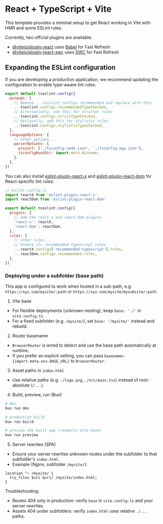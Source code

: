 # React + TypeScript + Vite

This template provides a minimal setup to get React working in Vite with HMR and some ESLint rules.

Currently, two official plugins are available:

- [@vitejs/plugin-react](https://github.com/vitejs/vite-plugin-react/blob/main/packages/plugin-react/README.md) uses [Babel](https://babeljs.io/) for Fast Refresh
- [@vitejs/plugin-react-swc](https://github.com/vitejs/vite-plugin-react-swc) uses [SWC](https://swc.rs/) for Fast Refresh

## Expanding the ESLint configuration

If you are developing a production application, we recommend updating the configuration to enable type-aware lint rules:

```js
export default tseslint.config({
  extends: [
    // Remove ...tseslint.configs.recommended and replace with this
    ...tseslint.configs.recommendedTypeChecked,
    // Alternatively, use this for stricter rules
    ...tseslint.configs.strictTypeChecked,
    // Optionally, add this for stylistic rules
    ...tseslint.configs.stylisticTypeChecked,
  ],
  languageOptions: {
    // other options...
    parserOptions: {
      project: ['./tsconfig.node.json', './tsconfig.app.json'],
      tsconfigRootDir: import.meta.dirname,
    },
  },
})
```

You can also install [eslint-plugin-react-x](https://github.com/Rel1cx/eslint-react/tree/main/packages/plugins/eslint-plugin-react-x) and [eslint-plugin-react-dom](https://github.com/Rel1cx/eslint-react/tree/main/packages/plugins/eslint-plugin-react-dom) for React-specific lint rules:

```js
// eslint.config.js
import reactX from 'eslint-plugin-react-x'
import reactDom from 'eslint-plugin-react-dom'

export default tseslint.config({
  plugins: {
    // Add the react-x and react-dom plugins
    'react-x': reactX,
    'react-dom': reactDom,
  },
  rules: {
    // other rules...
    // Enable its recommended typescript rules
    ...reactX.configs['recommended-typescript'].rules,
    ...reactDom.configs.recommended.rules,
  },
})
```

### Deploying under a subfolder (base path)

This app is configured to work when hosted in a sub-path, e.g. `https://xyz.com/mysite/:path` or `https://xyz.com/mysite/mysubsite/:path`.

1) Vite base

- For flexible deployments (unknown nesting), keep `base: './'` in `vite.config.ts`.
- For a fixed subfolder (e.g. `/mysite/`), set `base: '/mysite/'` instead and rebuild.

2) Router basename

- `BrowserRouter` is wired to detect and use the base path automatically at runtime.
- If you prefer an explicit setting, you can pass `basename={import.meta.env.BASE_URL}` to `BrowserRouter`.

3) Asset paths in `index.html`

- Use relative paths (e.g. `./logo.png`, `./src/main.tsx`) instead of root-absolute (`/...`).

4) Build, preview, run (Bun)

```bash
# dev
bun run dev

# production build
bun run build

# preview the built app (respects Vite base)
bun run preview
```

5) Server rewrites (SPA)

- Ensure your server rewrites unknown routes under the subfolder to that subfolder's `index.html`.
- Example (Nginx, subfolder `/mysite/`):

```nginx
location ^~ /mysite/ {
  try_files $uri $uri/ /mysite/index.html;
}
```

Troubleshooting:

- Routes 404 only in production: verify `base` in `vite.config.ts` and your server rewrites.
- Assets 404 under subfolders: verify `index.html` uses relative `./...` paths.
